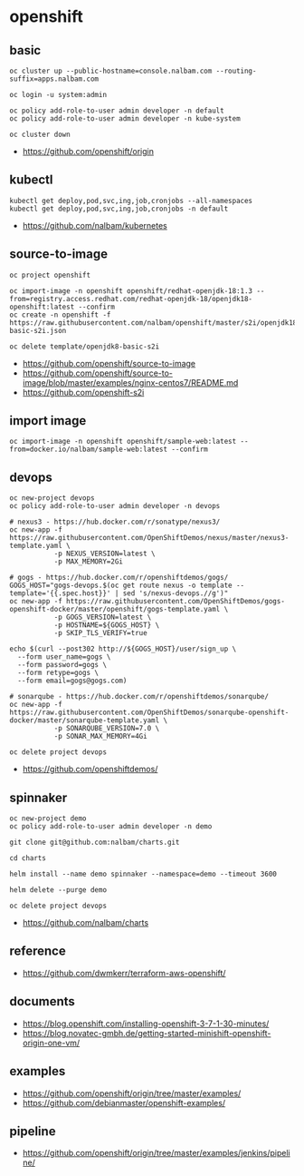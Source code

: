 # openshift

## basic
```
oc cluster up --public-hostname=console.nalbam.com --routing-suffix=apps.nalbam.com

oc login -u system:admin

oc policy add-role-to-user admin developer -n default
oc policy add-role-to-user admin developer -n kube-system

oc cluster down
```
* https://github.com/openshift/origin

## kubectl
```
kubectl get deploy,pod,svc,ing,job,cronjobs --all-namespaces
kubectl get deploy,pod,svc,ing,job,cronjobs -n default
```
* https://github.com/nalbam/kubernetes

## source-to-image
```
oc project openshift

oc import-image -n openshift openshift/redhat-openjdk-18:1.3 --from=registry.access.redhat.com/redhat-openjdk-18/openjdk18-openshift:latest --confirm
oc create -n openshift -f https://raw.githubusercontent.com/nalbam/openshift/master/s2i/openjdk18-basic-s2i.json

oc delete template/openjdk8-basic-s2i
```
* https://github.com/openshift/source-to-image
* https://github.com/openshift/source-to-image/blob/master/examples/nginx-centos7/README.md
* https://github.com/openshift-s2i

## import image
```
oc import-image -n openshift openshift/sample-web:latest --from=docker.io/nalbam/sample-web:latest --confirm
```

## devops
```
oc new-project devops
oc policy add-role-to-user admin developer -n devops

# nexus3 - https://hub.docker.com/r/sonatype/nexus3/
oc new-app -f https://raw.githubusercontent.com/OpenShiftDemos/nexus/master/nexus3-template.yaml \
           -p NEXUS_VERSION=latest \
           -p MAX_MEMORY=2Gi

# gogs - https://hub.docker.com/r/openshiftdemos/gogs/
GOGS_HOST="gogs-devops.$(oc get route nexus -o template --template='{{.spec.host}}' | sed 's/nexus-devops.//g')"
oc new-app -f https://raw.githubusercontent.com/OpenShiftDemos/gogs-openshift-docker/master/openshift/gogs-template.yaml \
           -p GOGS_VERSION=latest \
           -p HOSTNAME=${GOGS_HOST} \
           -p SKIP_TLS_VERIFY=true

echo $(curl --post302 http://${GOGS_HOST}/user/sign_up \
  --form user_name=gogs \
  --form password=gogs \
  --form retype=gogs \
  --form email=gogs@gogs.com)

# sonarqube - https://hub.docker.com/r/openshiftdemos/sonarqube/
oc new-app -f https://raw.githubusercontent.com/OpenShiftDemos/sonarqube-openshift-docker/master/sonarqube-template.yaml \
           -p SONARQUBE_VERSION=7.0 \
           -p SONAR_MAX_MEMORY=4Gi

oc delete project devops
```
* https://github.com/openshiftdemos/

## spinnaker
```
oc new-project demo
oc policy add-role-to-user admin developer -n demo

git clone git@github.com:nalbam/charts.git

cd charts

helm install --name demo spinnaker --namespace=demo --timeout 3600

helm delete --purge demo

oc delete project devops
```
* https://github.com/nalbam/charts

## reference
* https://github.com/dwmkerr/terraform-aws-openshift/

## documents
* https://blog.openshift.com/installing-openshift-3-7-1-30-minutes/
* https://blog.novatec-gmbh.de/getting-started-minishift-openshift-origin-one-vm/

## examples
* https://github.com/openshift/origin/tree/master/examples/
* https://github.com/debianmaster/openshift-examples/

## pipeline
* https://github.com/openshift/origin/tree/master/examples/jenkins/pipeline/
